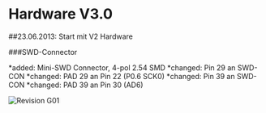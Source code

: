 # Hardware V3.0

##23.06.2013: Start mit V2 Hardware

###SWD-Connector

*added:   Mini-SWD Connector, 4-pol 2.54 SMD
*changed: Pin 29 an SWD-CON
*changed: PAD 29 an Pin 22 (P0.6 SCK0)
*changed: Pin 39 an SWD-CON
*changed: PAD 39 an Pin 30 (AD6)

	
![Revision G01](https://raw.github.com/GSNT/TFT-Stuff/blob/master/Hardware/TFT-Watterott/MI0283QT_v20.jpg)